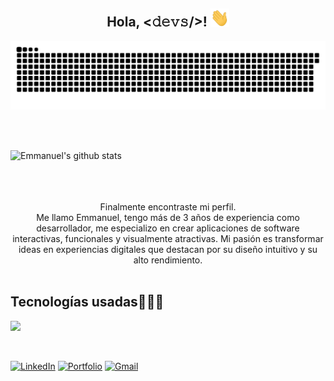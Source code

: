 <div align="center">
<h2> Hola, <𝚍𝚎𝚟𝚜/>! <img src="https://github.com/ABSphreak/ABSphreak/blob/master/gifs/Hi.gif" width="30px"></h2>
</div>
  <div align="center">
    
  ![snake gif](https://github.com/Emmanuellsk8/Emmanuellsk8/blob/output/github-contribution-grid-snake-dark.svg)
</div>
<br><br>

  ![Emmanuel's github stats](https://github-readme-stats.vercel.app/api?username=Emmanuellsk8&show_icons=true&theme=tokyonight)
<!--
  ![Emmanuel's github stats](https://github-readme-stats.vercel.app/api?username=Emmanuellsk8&show_icons=true&theme=tokyonight) |  [![GitHub Streak](https://streak-stats.demolab.com?user=Emmanuellsk8&theme=tokyonight)](https://git.io/streak-stats) |
  | --- | --- |
<!--
 | ![Top Langs](https://github-readme-stats.vercel.app/api/top-langs/?username=emmanuellsk8&theme=tokyonight)  | 
-->

<br>
<br>

<div align="center">
<br>
Finalmente encontraste mi perfil. <br>
Me llamo Emmanuel, tengo más de 3 años de experiencia como desarrollador, me especializo en crear aplicaciones de software interactivas, funcionales y visualmente atractivas. Mi pasión es transformar ideas en experiencias digitales que destacan por su diseño intuitivo y su alto rendimiento.<br>

</div><br>

<h2 >Tecnologías usadas👨🏻‍💻</h2>
<p align="left">
  <a href="https://skillicons.dev">
    <img src="https://skillicons.dev/icons?i=html,css,astro,angular,tailwind,javascript,typescript,nodejs,java,kotlin,mysql,spring,git,github,docker,postman,vscode,idea&perline=12" />
  </a>
</p>
<br>

<a href="https://www.linkedin.com/in/emmanuel-guerra-hoyos-414626279/" target="_blank"><img src="https://img.shields.io/badge/LinkedIn-0077B5?style=for-the-badge&logo=linkedin&logoColor=white" alt="LinkedIn"></a>
<a href="https://portfolio-gamma-vert-39.vercel.app/" target="_blank"><img src="https://img.shields.io/badge/website-000000?style=for-the-badge&logo=About.me&logoColor=white" alt="Portfolio"></a>
<a href="https://mail.google.com/mail/u/0/#inbox?compose=CllgCJqXzCwZvLlDJLQfxWkTkWmrlDRNJMLtfSZVXjbcdWTBkGpGQnFwtvVrmzvrRtdvPMzxRxV" target="_blank"><img src="https://img.shields.io/badge/Gmail-D14836?style=for-the-badge&logo=gmail&logoColor=white" alt="Gmail"></a>

</div>

